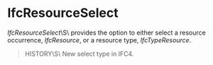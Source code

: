 IfcResourceSelect
=================
_IfcResourceSelect_\S\ provides the option to either select a resource
occurrence, _IfcResource_, or a resource type, _IfcTypeResource_.  
  
> HISTORY\S\ New select type in IFC4.  
  
  


